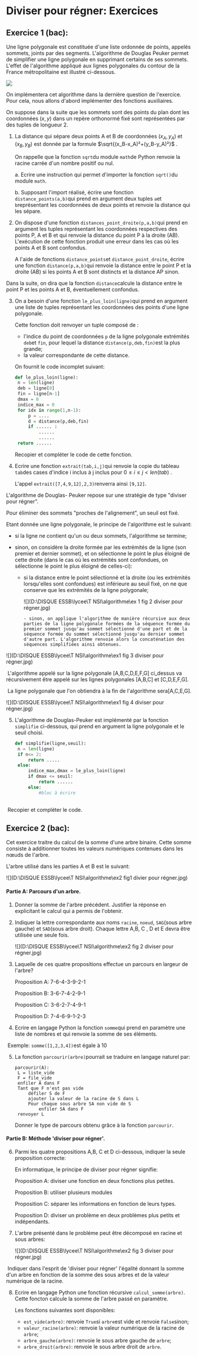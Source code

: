 # Diviser pour régner: Exercices

## Exercice 1 (bac): 

Une ligne polygonale est constituée d'une liste ordonnée de points, appelés sommets, joints par des segments. L'algorithme de Douglas Peuker permet de simplifier une ligne polygonale en supprimant certains de ses sommets. L'effet de l'algorithme appliqué aux lignes polygonales du contour de la France métropolitaine est illustré ci-dessous. 

![](\Diviser_pour_mieux_regner\IMG\ex1_diviser_pour_régner.jpg)

On implémentera cet algorithme dans la dernière question de l'exercice. Pour cela, nous allons d'abord implémenter des fonctions auxiliaires. 

On suppose dans la suite que les sommets sont des points du plan dont les coordonnées $(x,y)$ dans un repère orthonormé fixé sont représentées par des tuples de longueur 2. 

1. La distance qui sépare deux points A et B de coordonnées $(x_A,y_A)$ et $(x_B,y_B)$ est donnée par la formule $\sqrt{(x_B-x_A)²+(y_B-y_A)²}$ . 

   On rappelle que la fonction `sqrt`du module `math`de Python renvoie la racine carrée d'un nombre positif ou nul. 

   a. Ecrire une instruction qui permet d'importer la fonction `sqrt()`du module `math`. 

   b. Supposant l'import réalisé, écrire une fonction `distance_points(a,b)`qui prend en argument deux tuples `a`et `b`représentant les coordonnées de deux points et renvoie la distance qui les sépare. 

2. On dispose d'une fonction `distances_point_droite(p,a,b)`qui prend en argument les tuples représentant les coordonnées respectives des points P, A et B et qui renvoie la distance du point P à la droite (AB). L'exécution de cette fonction produit une erreur dans les cas où les points A et B sont confondus. 

   A l'aide de fonctions `distance_points`et `distance_point_droite`, écrire une fonction `distance(p,a,b)`qui renvoie la distance entre le point P et la droite (AB) si les points A et B sont distincts et la distance AP sinon. 

Dans la suite, on dira que la fonction `distance`calcule la distance entre le point P et les points A et B, éventuellement confondus. 

3. On a besoin d'une fonction `le_plus_loin(ligne)`qui prend en argument une liste de tuples représentant les coordonnées des points d'une ligne polygonale. 

   Cette fonction doit renvoyer un tuple composé de :

   - l'indice du point de coordonnées `p` de la ligne polygonale extrémités `deb`et `fin`, pour lequel la distance `distance(p,deb,fin)`est la plus grande;
   - la valeur correspondante de cette distance. 

   On fournit le code incomplet suivant:

   ```python
   def le_plus_loin(ligne):
   	n = len(ligne)
   	deb = ligne[0]
   	fin = ligne[n-1]
   	dmax = 0
   	indice_max = 0
   	for idx in range(1,n-1):
   		p = ....
   		d = distance(p,deb,fin)
   		if ...... :
   			......
   			......
   	return ......
   ```

   Recopier et compléter le code de cette fonction. 

4. Ecrire une fonction `extrait(tab,i,j)`qui renvoie la copie du tableau `tab`des cases d'indice i inclus à j inclus pour $0\leq i\leq j<len(tab)$ . 

   L'appel `extrait([7,4,9,12],2,3)`renverra ainsi `[9,12]`. 

L'algorithme de Douglas- Peuker repose sur une stratégie de type "diviser pour régner". 

Pour éliminer des sommets "proches de l'alignement", un seuil est fixé. 

Etant donnée une ligne polygonale, le principe de l'algorithme est le suivant:

- si la ligne ne contient qu'un ou deux sommets, l'algorithme se termine;

- sinon, on considère la droite formée par les extrémités de la ligne (son premier et dernier sommet), et on sélectionne le point le plus éloigné de cette droite (dans le cas où les extrémités sont confondues, on sélectionne le point le plus éloigné de celles-ci):

  - si la distance entre le point sélectionné et la droite (ou les extrémités lorsqu'elles sont confondues) est inférieure au seuil fixé, on ne que conserve que les extrémités de la ligne polygonale;

    ![](D:\DISQUE ESSB\lycee\T NSI\algorithme\ex 1 fig 2 diviser pour régner.jpg)

  		- sinon, on applique l'algorithme de manière récursive aux deux parties de la ligne polygonale formées de la séquence formée du premier sommet jusqu'au sommet sélectionné d'une part et de la séquence formée du sommet sélectionné jusqu'au dernier sommet d'autre part. L'algorithme renvoie alors la concaténation des séquences simplifiées ainsi obtenues. 

![](D:\DISQUE ESSB\lycee\T NSI\algorithme\ex1 fig 3 diviser pour régner.jpg)

​	L'algorithme appelé sur la ligne polygonale [A,B,C,D,E,F,G] ci_dessus va récursivement être appelé sur les 	lignes polygonales [A,B,C] et [C,D,E,F,G]. 

​	La ligne polygonale que l'on obtiendra à la fin de l'algorithme sera[A,C,E,G]. 

![](D:\DISQUE ESSB\lycee\T NSI\algorithme\ex1 fig 4 diviser pour régner.jpg)	

5. L'algorithme de Douglas-Peuker est implémenté par la fonction `simplifie` ci-dessous, qui prend en argument la ligne polygonale et le seuil choisi. 

   ```python
   def simplifie(ligne,seuil):
   	n = len(ligne)
   	if n<= 2: 
   		return .....
   	else:
   		indice_max,dmax = le_plus_loin(ligne)
   		if dmax <= seuil:
   			return ......
   		else: 
   			#bloc à écrire
   			
   ```

   

​	Recopier et compléter le code. 

## Exercice 2 (bac): 

Cet exercice traitre du calcul de la somme d'une arbre binaire. Cette somme consiste à additionner toutes les valeurs numériques contenues dans les nœuds de l'arbre. 

L'arbre utilisé dans les parties A et B est le suivant:

![](D:\DISQUE ESSB\lycee\T NSI\algorithme\ex2 fig1 divier pour régner.jpg)

#### Partie A: Parcours d'un arbre. 

1. Donner la somme de l'arbre précédent. Justifier la réponse en explicitant le calcul qui a permis de l'obtenir. 

2. Indiquer la lettre correspondante aux noms `racine`, `noeud`, `SAG`(sous arbre gauche) et `SAD`(sous arbre droit). Chaque lettre A,B, C , D et E devra être utilisée une seule fois. 

   ![](D:\DISQUE ESSB\lycee\T NSI\algorithme\ex2 fig 2 diviser pour régner.jpg)

3. Laquelle de ces quatre propositions effectue un parcours en largeur de l'arbre? 

   Proposition A: 7-6-4-3-9-2-1

   Proposition B: 3-6-7-4-2-9-1

   Proposition C: 3-6-2-7-4-9-1

   Proposition D: 7-4-6-9-1-2-3

4. Ecrire en langage Python la fonction `somme`qui prend en paramètre une liste de nombres et qui renvoie la somme de ses éléments. 

​		Exemple: `somme([1,2,3,4])`est égale à 10

5. La fonction `parcourir(arbre)`pourrait se traduire en langage naturel par:

   ```
   parcourir(A):
   	L = liste_vide
   	F = file_vide
   	enfiler A dans F
   	Tant que F n'est pas vide
   		défiler S de F
   		ajouter la valeur de la racine de S dans L
   		Pour chaque sous arbre SA non vide de S
   			enfiler SA dans F
   	renvoyer L
   ```

   Donner le type de parcours obtenu grâce à la fonction `parcourir`. 

#### Partie B: Méthode 'diviser pour régner'. 

6. Parmi les quatre propositions A,B, C et D ci-dessous, indiquer la seule proposition correcte:

   En informatique, le principe de diviser pour régner signifie:

   Proposition A: diviser une fonction en deux fonctions plus petites. 

   Proposition B: utiliser plusieurs modules

   Proposition C: séparer les informations en fonction de leurs types. 

   Proposition D: diviser un problème en deux problèmes plus petits et indépendants. 

   

7. L'arbre présenté dans le probléme peut être décomposé en racine et sous arbres:

   ![](D:\DISQUE ESSB\lycee\T NSI\algorithme\ex2 fig 3 diviser pour régner.jpg)

​	Indiquer dans l'esprit de 'diviser pour régner' l'égalité donnant la somme d'un arbre en fonction de la 		somme des sous arbres et de la valeur numérique de la racine. 

8. Ecrire en langage Python une fonction récursive `calcul_somme(arbre)`. Cette foncton calcule la somme de l'arbre passé en paramètre. 

   Les fonctions suivantes sont disponibles:

   - `est_vide(arbre)`: renvoie `True`si `arbre`est vide et renvoie `False`sinon;
   - `valeur_racine(arbre)`: renvoie la valeur numérique de la racine de `arbre`;
   - `arbre_gauche(arbre)`: renvoie le sous arbre gauche de `arbre`;
   - `arbre_droit(arbre)`: renvoie le sous arbre droit de `arbre`. 

   

    


